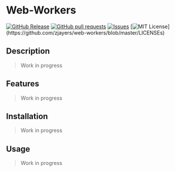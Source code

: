 # Web-Workers
[![GitHub Release](https://img.shields.io/github/release/zjayers/web-workers.svg?style=flat)]()
[![GitHub pull requests](https://img.shields.io/github/issues-pr/zjayers/web-workers.svg?style=flat)]()
[![Issues](https://img.shields.io/github/issues-raw/zjayers/web-workers.svg?maxAge=25000)](https://github.com/zjayers/web-workers/issues)
[![MIT License](https://img.shields.io/apm/l/atomic-ui.svg?)](https://github.com/zjayers/web-workers/blob/master/LICENSEs)

## Description

> Work in progress

## Features

> Work in progress

## Installation

> Work in progress

## Usage

> Work in progress